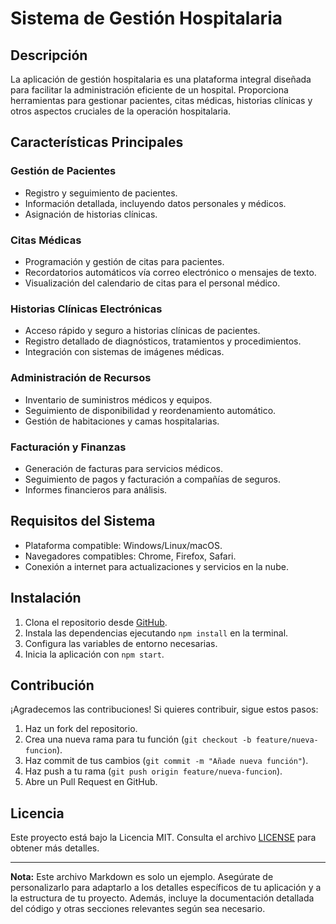# Sistema de Gestión Hospitalaria

## Descripción
La aplicación de gestión hospitalaria es una plataforma integral diseñada para facilitar la administración eficiente de un hospital. Proporciona herramientas para gestionar pacientes, citas médicas, historias clínicas y otros aspectos cruciales de la operación hospitalaria.

## Características Principales

### Gestión de Pacientes
- Registro y seguimiento de pacientes.
- Información detallada, incluyendo datos personales y médicos.
- Asignación de historias clínicas.

### Citas Médicas
- Programación y gestión de citas para pacientes.
- Recordatorios automáticos vía correo electrónico o mensajes de texto.
- Visualización del calendario de citas para el personal médico.

### Historias Clínicas Electrónicas
- Acceso rápido y seguro a historias clínicas de pacientes.
- Registro detallado de diagnósticos, tratamientos y procedimientos.
- Integración con sistemas de imágenes médicas.

### Administración de Recursos
- Inventario de suministros médicos y equipos.
- Seguimiento de disponibilidad y reordenamiento automático.
- Gestión de habitaciones y camas hospitalarias.

### Facturación y Finanzas
- Generación de facturas para servicios médicos.
- Seguimiento de pagos y facturación a compañías de seguros.
- Informes financieros para análisis.

## Requisitos del Sistema
- Plataforma compatible: Windows/Linux/macOS.
- Navegadores compatibles: Chrome, Firefox, Safari.
- Conexión a internet para actualizaciones y servicios en la nube.

## Instalación
1. Clona el repositorio desde [GitHub](https://github.com/tu-usuario/tu-repositorio).
2. Instala las dependencias ejecutando `npm install` en la terminal.
3. Configura las variables de entorno necesarias.
4. Inicia la aplicación con `npm start`.

## Contribución
¡Agradecemos las contribuciones! Si quieres contribuir, sigue estos pasos:
1. Haz un fork del repositorio.
2. Crea una nueva rama para tu función (`git checkout -b feature/nueva-funcion`).
3. Haz commit de tus cambios (`git commit -m "Añade nueva función"`).
4. Haz push a tu rama (`git push origin feature/nueva-funcion`).
5. Abre un Pull Request en GitHub.

## Licencia
Este proyecto está bajo la Licencia MIT. Consulta el archivo [LICENSE](LICENSE) para obtener más detalles.

---

**Nota:** Este archivo Markdown es solo un ejemplo. Asegúrate de personalizarlo para adaptarlo a los detalles específicos de tu aplicación y a la estructura de tu proyecto. Además, incluye la documentación detallada del código y otras secciones relevantes según sea necesario.
